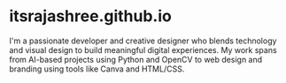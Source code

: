 # itsrajashree.github.io
I'm a passionate developer and creative designer who blends technology and visual design to build meaningful digital experiences. My work spans from AI-based projects using Python and OpenCV to web design and branding using tools like Canva and HTML/CSS.
